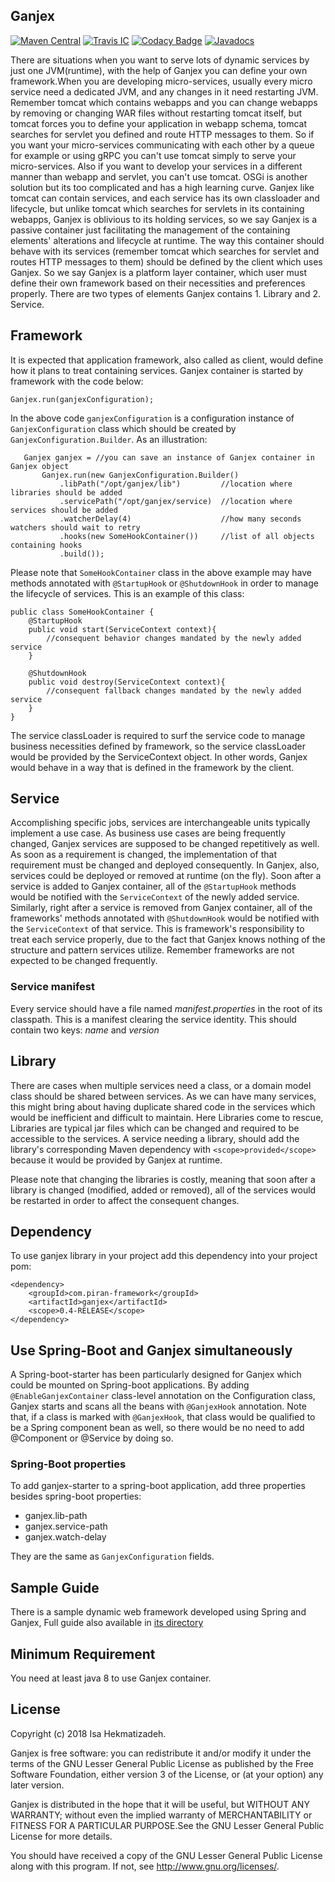 ## Ganjex
[![Maven Central](https://maven-badges.herokuapp.com/maven-central/com.piran-framework/ganjex/badge.svg)](https://maven-badges.herokuapp.com/maven-central/com.piran-framework/ganjex)
[![Travis IC](https://travis-ci.org/piran-framework/ganjex.svg?branch=master)](https://travis-ci.org/piran-framework/ganjex)
[![Codacy Badge](https://api.codacy.com/project/badge/Grade/5bb12607be964e478f507fd04de0fc21)](https://www.codacy.com/app/esahekmat/ganjex?utm_source=github.com&amp;utm_medium=referral&amp;utm_content=piran-framework/ganjex&amp;utm_campaign=Badge_Grade)
[![Javadocs](http://javadoc.io/badge/com.piran-framework/ganjex.svg)](http://javadoc.io/doc/com.piran-framework/ganjex)

There are  situations when you want to serve lots of dynamic services by just one JVM(runtime), with the 
help of Ganjex you can define your own framework.When you are developing micro-services, usually 
every micro service need a dedicated JVM, and any changes in it need restarting JVM. Remember 
tomcat which contains webapps and you can change webapps by removing or changing WAR files 
without restarting tomcat itself, but tomcat forces you to define your application in webapp 
schema, tomcat searches for servlet you defined and route HTTP messages to them. So if you want 
your micro-services communicating with each other by a queue for example or using gRPC you can't 
use tomcat simply to serve your micro-services. Also if you want to develop your services in a 
different manner than webapp and servlet, you can't use tomcat. OSGi is another solution but its 
too complicated and has a high learning curve. Ganjex like tomcat can contain services, and each 
service has its own classloader and lifecycle, but unlike tomcat which searches for servlets in 
its containing webapps, Ganjex is oblivious to its holding services, so we say Ganjex is a 
passive container just facilitating the management of the containing elements' alterations and 
lifecycle at runtime. The way this container should behave with its services (remember tomcat 
which searches for servlet and routes HTTP messages to them) should be defined by the client 
which uses Ganjex. So we say Ganjex is a platform layer container, which user must define their 
own framework based on their necessities and preferences properly. There are two types of 
elements Ganjex contains 1. Library and 2. Service.      

## Framework
It is expected that application framework, also called as client, would define how it plans to 
treat containing services. Ganjex container is started by framework with the code below:
 ```
 Ganjex.run(ganjexConfiguration);
 ```
 In the above code `ganjexConfiguration` is a configuration instance of `GanjexConfiguration` 
 class which should be created by `GanjexConfiguration.Builder`. As an illustration:
 ```
 	Ganjex ganjex = //you can save an instance of Ganjex container in Ganjex object
 	    Ganjex.run(new GanjexConfiguration.Builder()
 	        .libPath("/opt/ganjex/lib")         //location where libraries should be added
 	        .servicePath("/opt/ganjex/service)  //location where services should be added
 	        .watcherDelay(4)                    //how many seconds watchers should wait to retry
 	        .hooks(new SomeHookContainer())     //list of all objects containing hooks
 	        .build());
 ``` 
Please note that `SomeHookContainer` class in the above example may have methods annotated with 
`@StartupHook` or `@ShutdownHook` in order to manage the lifecycle of services. This is an 
example of this class:
```
public class SomeHookContainer {
    @StartupHook
    public void start(ServiceContext context){
        //consequent behavior changes mandated by the newly added service
    }
    
    @ShutdownHook
    public void destroy(ServiceContext context){
        //consequent fallback changes mandated by the newly added service
    }
} 
```
The service classLoader is required to surf the service code to manage business necessities 
defined by framework, so the service classLoader would be provided by the ServiceContext object.
In other words, Ganjex would behave in a way that is defined in the framework by the client. 

## Service     
Accomplishing specific jobs, services are interchangeable units typically implement a use case. 
As business use cases are being frequently changed, Ganjex services are supposed to be changed
repetitively as well. As soon as a requirement is changed, the implementation of that requirement must 
be changed and deployed consequently. In Ganjex, also, services could be deployed or removed at runtime 
(on the fly). Soon after a service is added to Ganjex container, all of the `@StartupHook` methods  
would be notified with the `ServiceContext` of the newly added service. Similarly, right after a 
service is removed from Ganjex container, all of the frameworks' methods annotated with 
`@ShutdownHook` would be notified with the `ServiceContext` of that service. 
This is framework's responsibility to treat each service properly, due to the fact that Ganjex 
knows nothing of the structure and pattern services utilize. Remember frameworks are not 
expected to be changed frequently.

### Service manifest
Every service should have a file named *manifest.properties* in the root of its classpath. This 
is a manifest clearing the service identity. This should contain two keys: *name* and *version*

## Library
There are cases when multiple services need a class, or a domain model class should be shared 
between services. As we can have many services, this might bring about having duplicate shared code 
in the services which would be inefficient and difficult to maintain. Here Libraries come to 
rescue, Libraries are typical jar files which can be changed and required to be accessible to the
services. A service needing a library, should 
add the library's corresponding Maven dependency with `<scope>provided</scope>` because it would 
be provided by Ganjex at runtime.

Please note that changing the libraries is costly, meaning that soon after a library is changed 
(modified, added or removed), all of the services would be restarted in order to affect the 
consequent changes.

## Dependency
To use ganjex library in your project add this dependency into your project pom:
```
<dependency>
    <groupId>com.piran-framework</groupId>
    <artifactId>ganjex</artifactId>
    <scope>0.4-RELEASE</scope>
</dependency>
```

## Use Spring-Boot and Ganjex simultaneously
A Spring-boot-starter has been particularly designed for Ganjex which could be mounted on 
Spring-boot applications. By adding `@EnableGanjexContainer` class-level annotation on the 
Configuration class, Ganjex starts and scans all the beans with `@GanjexHook` annotation. Note 
that, if a class is marked with `@GanjexHook`, that class would be qualified to be a Spring 
component bean as well, so there would be no need to add @Component or @Service by doing so.

### Spring-Boot properties 
To add ganjex-starter to a spring-boot application, add three properties besides spring-boot 
properties:
* ganjex.lib-path
* ganjex.service-path
* ganjex.watch-delay

They are the same as `GanjexConfiguration` fields.

## Sample Guide
There is a sample dynamic web framework developed using Spring and Ganjex, Full guide also available in 
[its directory](sample/sampleWebFramework)

## Minimum Requirement
You need at least java 8 to use Ganjex container.

## License
Copyright (c) 2018 Isa Hekmatizadeh.

Ganjex is free software: you can redistribute it and/or modify it under the terms of the GNU Lesser 
General Public License as published by the Free Software Foundation, either version 3 of the 
License, or (at your option) any later version.

Ganjex is distributed in the hope that it will be useful, but WITHOUT ANY WARRANTY; without even the
implied warranty of MERCHANTABILITY or FITNESS FOR A PARTICULAR PURPOSE.See the GNU Lesser General 
Public License for more details.

You should have received a copy of the GNU Lesser General Public License
along with this program.  If not, see <http://www.gnu.org/licenses/>.
